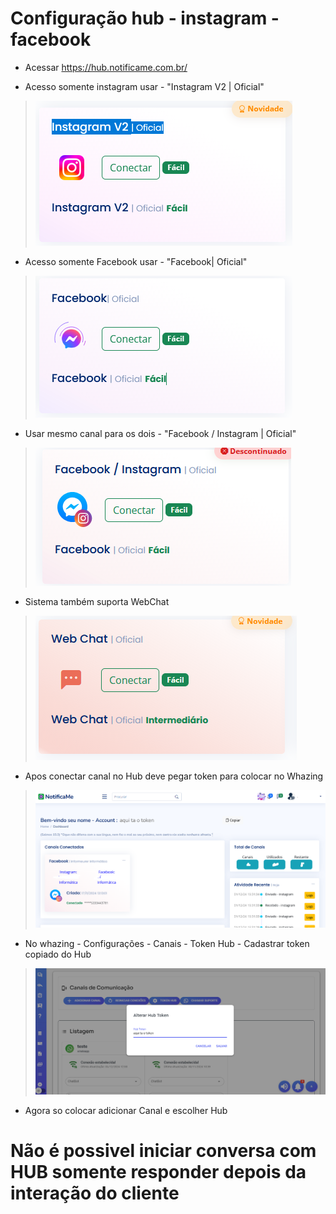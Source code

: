 # Configuração hub - instagram - facebook

- Acessar
https://hub.notificame.com.br/

- Acesso somente instagram usar - "Instagram V2 | Oficial"

>![print](instagram.png)

- Acesso somente Facebook usar - "Facebook| Oficial"

>![print](facebook.png)

- Usar mesmo canal para os dois - "Facebook / Instagram | Oficial"

>![print](facebookinstagram.png)

- Sistema também suporta WebChat

>![print](webchat.png)

- Apos conectar canal no Hub deve pegar token para colocar no Whazing

>![print](telatoken.png)

- No whazing - Configurações - Canais - Token Hub - Cadastrar token copiado do Hub

>![print](whazing.png)

- Agora so colocar adicionar Canal e escolher Hub


# Não é possivel iniciar conversa com HUB somente responder depois da interação do cliente